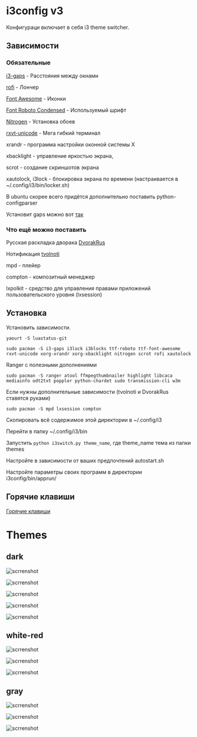 # i3config v3

Конфигураци включает в себя i3 theme switcher.

## Зависимости

### Обязательные
[i3-gaps](https://aur.archlinux.org/packages/i3-gaps-git/) - Расстояния между окнами

[rofi](https://www.archlinux.org/packages/community/x86_64/rofi/) - Лончер

[Font Awesome](https://aur.archlinux.org/packages/ttf-font-awesome/) - Иконки

[Font Roboto Condensed](https://aur.archlinux.org/packages/ttf-roboto/) - Используемый шрифт

[Nitrogen](https://www.archlinux.org/packages/extra/x86_64/nitrogen/) - Установка обоев 

[rxvt-unicode](https://wiki.archlinux.org/index.php/Rxvt-unicode_(%D0%A0%D1%83%D1%81%D1%81%D0%BA%D0%B8%D0%B9)) - Мега гибкий терминал 

xrandr - программа настройки оконной системы X

xbacklight - управление яркостью экрана,

scrot - создание скриншотов экрана

xautolock, i3lock - блокировка экрана по времени (настраивается в ~/.config/i3/bin/locker.sh)

В ubuntu скорее всего придётся дополнительно поставить python-configparser

Установит gaps можно вот [так](https://github.com/pasiegel/i3-gaps-install-ubuntu)

### Что ещё можно поставить

Русская раскладка дворака [DvorakRus](https://github.com/LightAir/DvorakRus)

Нотификация [tvolnoti](https://github.com/LightAir/tvolnoti)

mpd - плейер 

compton - композитный менеджер

lxpolkit - средство для управления правами приложений пользовательского уровня (lxsession)

## Установка
Установить зависимости.

```
yaourt -S luastatus-git
```

```
sudo pacman -S i3-gaps i3lock i3blocks ttf-roboto ttf-font-awesome rxvt-unicode xorg-xrandr xorg-xbacklight nitrogen scrot rofi xautolock
```

Ranger с полезными дополнениями
```
sudo pacman -S ranger atool ffmpegthumbnailer highlight libcaca mediainfo odt2txt poppler python-chardet sudo transmission-cli w3m
```

Если нужны дополнительные зависимости (tvolnoti и DvorakRus ставятся руками)
```
sudo pacman -S mpd lxsession compton
```

Скопировать всё содержимое этой директории в ~/.config/i3

Перейти в папку ~/.config/i3/bin

Запустить ```python i3switch.py theme_name```, где theme_name тема из папки themes

Настройте в зависимости от ваших предпочтений autostart.sh

Настройте параметры своих программ в директории i3config/bin/apprun/

## Горячие клавиши
[Горячие клавиши](hotkeys.ru.md)

# Themes
## dark
![scrrenshot](/screenshots/rofi.png)

![scrrenshot](/screenshots/hud-menu.png)

![scrrenshot](/screenshots/dark-desktop.png)

![scrrenshot](/screenshots/dark-urxvt.png)

![scrrenshot](/screenshots/dark-workspace.png)

## white-red

![scrrenshot](/screenshots/wr-desktop.png)

![scrrenshot](/screenshots/wr-urxvt.png)

![scrrenshot](/screenshots/wr-workspace.png)

## gray
![scrrenshot](/screenshots/gray-desktop.png)

![scrrenshot](/screenshots/gray-urxvt.png)

![scrrenshot](/screenshots/gray-workspace.png)

